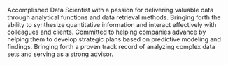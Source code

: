 Accomplished Data Scientist with a passion for delivering valuable data through analytical functions and data retrieval methods. Bringing forth the ability to synthesize quantitative information and interact effectively with colleagues and clients. Committed to helping companies advance by helping them to develop strategic plans based on predictive modeling and findings. Bringing forth a proven track record of analyzing complex data sets and serving as a strong advisor.
